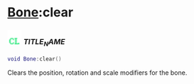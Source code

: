 # [Bone](../bone/README.md):clear

### <img src="../../.gitbook/assets/client.png" width="32" height="32" /> $TITLE_NAME$

```lua
void Bone:clear()
```

Clears the position, rotation and scale modifiers for the bone.<br>
